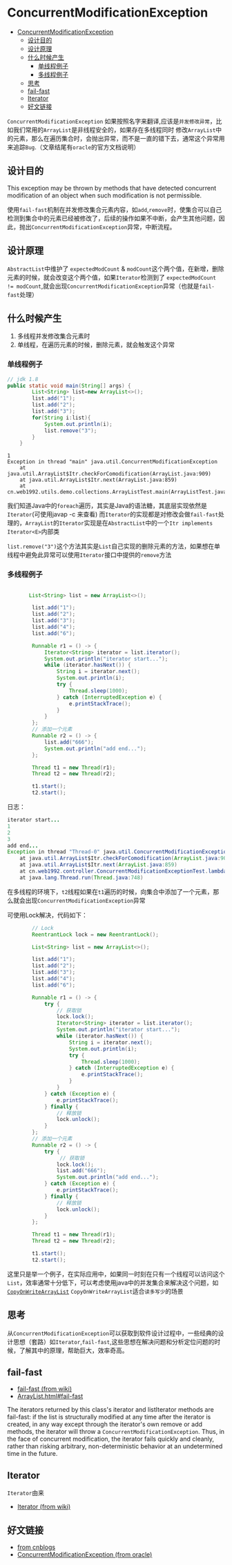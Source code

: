 # ConcurrentModificationException

- [ConcurrentModificationException](#concurrentmodificationexception)
  - [设计目的](#%E8%AE%BE%E8%AE%A1%E7%9B%AE%E7%9A%84)
  - [设计原理](#%E8%AE%BE%E8%AE%A1%E5%8E%9F%E7%90%86)
  - [什么时候产生](#%E4%BB%80%E4%B9%88%E6%97%B6%E5%80%99%E4%BA%A7%E7%94%9F)
    - [单线程例子](#%E5%8D%95%E7%BA%BF%E7%A8%8B%E4%BE%8B%E5%AD%90)
    - [多线程例子](#%E5%A4%9A%E7%BA%BF%E7%A8%8B%E4%BE%8B%E5%AD%90)
  - [思考](#%E6%80%9D%E8%80%83)
  - [fail-fast](#fail-fast)
  - [Iterator](#iterator)
  - [好文链接](#%E5%A5%BD%E6%96%87%E9%93%BE%E6%8E%A5)

`ConcurrentModificationException` 如果按照名字来翻译,应该是`并发修改异常`，比如我们常用的`ArrayList`是非线程安全的，如果存在多线程同时
修改`ArrayList`中的元素，那么在遍历集合时，会抛出异常，而不是一直的错下去，通常这个异常用来追踪`Bug`.（文章结尾有`oracle`的官方文档说明）

## 设计目的

This exception may be thrown by methods that have detected concurrent modification of an object when such modification is not permissible.

使用`fail-fast`机制在并发修改集合元素内容，如`add`,`remove`时，使集合可以自己检测到集合中的元素已经被修改了，后续的操作如果不中断，会产生其他问题，因此，抛出`ConcurrentModificationException`异常，中断流程。

## 设计原理

`AbstractList`中维护了 `expectedModCount` & `modCount`这个两个值，在新增，删除元素的时候，就会改变这个两个值，如果`Iterator`检测到了
`expectedModCount != modCount`,就会出现`ConcurrentModificationException`异常（也就是`fail-fast`处理）

## 什么时候产生

1. 多线程并发修改集合元素时
2. 单线程，在遍历元素的时候，删除元素，就会触发这个异常

### 单线程例子

```java
// jdk 1.8
public static void main(String[] args) {
        List<String> list=new ArrayList<>();
        list.add("1");
        list.add("2");
        list.add("3");
        for(String i:list){
            System.out.println(i);
            list.remove("3");
        }
    }
```

```log
1
Exception in thread "main" java.util.ConcurrentModificationException
    at java.util.ArrayList$Itr.checkForComodification(ArrayList.java:909)
    at java.util.ArrayList$Itr.next(ArrayList.java:859)
    at cn.web1992.utils.demo.collections.ArrayListTest.main(ArrayListTest.java:12)
```

我们知道Java中的`foreach`遍历，其实是Java的语法糖，其底层实现依然是`Iterator`(可使用javap -c 来查看)
而`Iterator`的实现都是对修改会做`fail-fast`处理的，`ArrayList`的`Iterator`实现是在`AbstractList`中的一个`Itr implements Iterator<E>`内部类

`list.remove("3")`这个方法其实是`List`自己实现的删除元素的方法，如果想在单线程中避免此异常可以使用`Iterator`接口中提供的`remove`方法

### 多线程例子

```java

       List<String> list = new ArrayList<>();

        list.add("1");
        list.add("2");
        list.add("3");
        list.add("4");
        list.add("6");

        Runnable r1 = () -> {
            Iterator<String> iterator = list.iterator();
            System.out.println("iterator start...");
            while (iterator.hasNext()) {
                String i = iterator.next();
                System.out.println(i);
                try {
                    Thread.sleep(1000);
                } catch (InterruptedException e) {
                    e.printStackTrace();
                }
            }
        };
        // 添加一个元素
        Runnable r2 = () -> {
            list.add("666");
            System.out.println("add end...");
        };

        Thread t1 = new Thread(r1);
        Thread t2 = new Thread(r2);

        t1.start();
        t2.start();

```

日志：

```java
iterator start...
1
2
3
add end...
Exception in thread "Thread-0" java.util.ConcurrentModificationException
    at java.util.ArrayList$Itr.checkForComodification(ArrayList.java:909)
    at java.util.ArrayList$Itr.next(ArrayList.java:859)
    at cn.web1992.controller.ConcurrentModificationExceptionTest.lambda$main$0(ConcurrentModificationExceptionTest.java:37)
    at java.lang.Thread.run(Thread.java:748)
```

在多线程的环境下，`t2`线程如果在`t1`遍历的时候，向集合中添加了一个元素，那么就会出现`ConcurrentModificationException`异常

可使用Lock解决，代码如下：

```java
        // Lock
        ReentrantLock lock = new ReentrantLock();

        List<String> list = new ArrayList<>();

        list.add("1");
        list.add("2");
        list.add("3");
        list.add("4");
        list.add("6");

        Runnable r1 = () -> {
            try {
                // 获取锁
                lock.lock();
                Iterator<String> iterator = list.iterator();
                System.out.println("iterator start...");
                while (iterator.hasNext()) {
                    String i = iterator.next();
                    System.out.println(i);
                    try {
                        Thread.sleep(1000);
                    } catch (InterruptedException e) {
                        e.printStackTrace();
                    }
                }
            } catch (Exception e) {
                e.printStackTrace();
            } finally {
                // 释放锁
                lock.unlock();
            }
        };
        // 添加一个元素
        Runnable r2 = () -> {
            try {
                 // 获取锁
                lock.lock();
                list.add("666");
                System.out.println("add end...");
            } catch (Exception e) {
                e.printStackTrace();
            } finally {
                // 释放锁
                lock.unlock();
            }
        };

        Thread t1 = new Thread(r1);
        Thread t2 = new Thread(r2);

        t1.start();
        t2.start();

```

这里只是举一个例子，在实际应用中，如果同一时刻在只有一个线程可以访问这个`List`，效率通常十分低下，可以考虑使用java中的并发集合来解决这个问题，如[`CopyOnWriteArrayList`](copy-on-write.md)
`CopyOnWriteArrayList`适合`读多写少`的场景

## 思考

从`ConcurrentModificationException`可以获取到软件设计过程中，一些经典的设计思想（套路）如`Iterator`,`fail-fast`,这些思想在解决问题和分析定位问题的时候，了解其中的原理，帮助巨大，效率奇高。

## fail-fast

- [fail-fast (from wiki)](https://en.wikipedia.org/wiki/Fail-fast)
- [ArrayList.html#fail-fast](https://docs.oracle.com/javase/8/docs/api/java/util/ArrayList.html#fail-fast)

The iterators returned by this class's iterator and listIterator methods are fail-fast: if the list is structurally modified at any time after the iterator is created, in any way except through the iterator's own remove or add methods, the iterator will throw a `ConcurrentModificationException`. Thus, in the face of concurrent modification, the iterator fails quickly and cleanly, rather than risking arbitrary, non-deterministic behavior at an undetermined time in the future.

## Iterator

`Iterator`由来

- [Iterator (from wiki)](https://en.wikipedia.org/wiki/Iterator)

## 好文链接

- [from cnblogs](http://www.cnblogs.com/dolphin0520/category/602384.html)
- [ConcurrentModificationException (from oracle)](https://docs.oracle.com/javase/8/docs/api/java/util/ConcurrentModificationException.html)